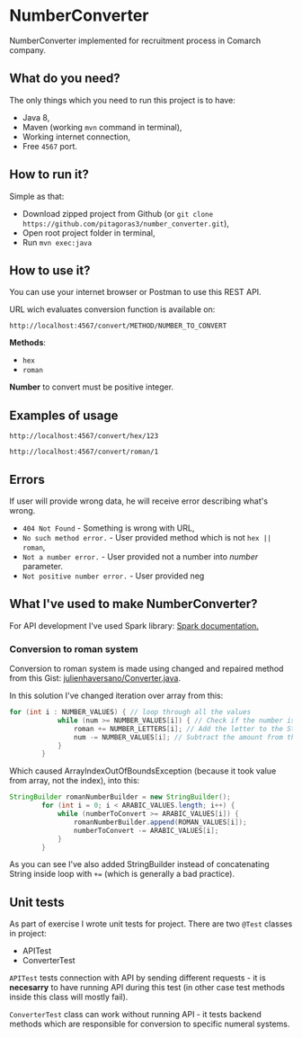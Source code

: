 # NumberConverter

NumberConverter implemented for recruitment process in Comarch company.

## What do you need?
The only things which you need to run this project is to have:
- Java 8,
- Maven (working `mvn` command in terminal),
- Working internet connection,
- Free `4567` port.

## How to run it?
Simple as that:
- Download zipped project from Github (or `git clone https://github.com/pitagoras3/number_converter.git`),
- Open root project folder in terminal,
- Run `mvn exec:java`

## How to use it?
You can use your internet browser or Postman to use this REST API.

URL wich evaluates conversion function is available on:
```
http://localhost:4567/convert/METHOD/NUMBER_TO_CONVERT
```
__Methods__:
- `hex`
- `roman`

__Number__ to convert must be positive integer.

## Examples of usage
```
http://localhost:4567/convert/hex/123
```

```
http://localhost:4567/convert/roman/1
```

## Errors
If user will provide wrong data, he will receive error describing what's wrong.

- `404 Not Found` - Something is wrong with URL,
- `No such method error.` - User provided method which is not `hex || roman`,
- `Not a number error.` - User provided not a number into _number_ parameter.
- `Not positive number error.` - User provided neg


## What I've used to make NumberConverter?
For API development I've used Spark library: [Spark documentation.](http://sparkjava.com/documentation#routes)

### Conversion to roman system
Conversion to roman system is made using changed and repaired method from this Gist: [julienhaversano/Converter.java](https://gist.github.com/julienhaversano/9197588).

In this solution I've changed iteration over array from this:

``` java
for (int i : NUMBER_VALUES) { // loop through all the values
            while (num >= NUMBER_VALUES[i]) { // Check if the number is greater than the current value
                roman += NUMBER_LETTERS[i]; // Add the letter to the String
                num -= NUMBER_VALUES[i]; // Subtract the amount from the value
            }
        }
```

Which caused ArrayIndexOutOfBoundsException (because it took value from array, not the index), into this:

``` java
StringBuilder romanNumberBuilder = new StringBuilder();
        for (int i = 0; i < ARABIC_VALUES.length; i++) {
            while (numberToConvert >= ARABIC_VALUES[i]) {
                romanNumberBuilder.append(ROMAN_VALUES[i]);
                numberToConvert -= ARABIC_VALUES[i];
            }
        }
```

As you can see I've also added StringBuilder instead of concatenating String inside loop with `+=` (which is generally a bad practice).

## Unit tests
As part of exercise I wrote unit tests for project. There are two `@Test` classes in project:
- APITest
- ConverterTest

`APITest` tests connection with API by sending different requests - it is __necesarry__ to have running API during this test (in other case test methods inside this class will mostly fail).

`ConverterTest` class can work without running API - it tests backend methods which are responsible for conversion to specific numeral systems.
